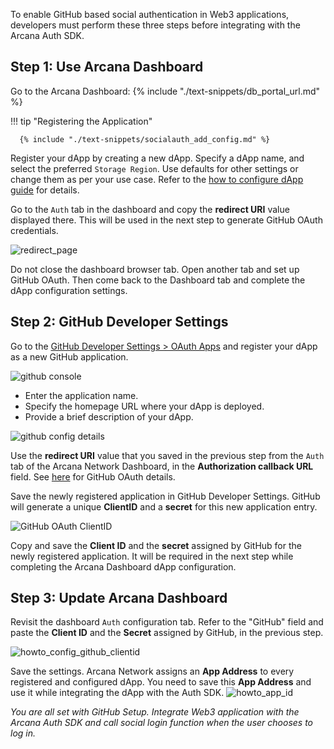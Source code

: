 To enable GitHub based social authentication in Web3 applications, developers must perform these three steps before integrating with the Arcana Auth SDK.

## Step 1: Use Arcana Dashboard

Go to the Arcana Dashboard: {% include "./text-snippets/db_portal_url.md" %}

!!! tip "Registering the Application"
          
      {% include "./text-snippets/socialauth_add_config.md" %}
  
Register your dApp by creating a new dApp. Specify a dApp name, and select the preferred `Storage Region`. Use defaults for other settings or change them as per your use case. Refer to the [how to configure dApp guide]({{page.meta.arcana.root_rel_path}}/howto/config_dapp.md) for details.

Go to the `Auth` tab in the dashboard and copy the **redirect URI** value displayed there.  This will be used in the next step to generate GitHub OAuth credentials.

![redirect_page](/img/an_dApp_config_redirect_uri.png)

Do not close the dashboard browser tab. Open another tab and set up GitHub OAuth. Then come back to the Dashboard tab and complete the dApp configuration settings.

## Step 2: GitHub Developer Settings

Go to the [GitHub Developer Settings > OAuth Apps](https://github.com/settings/applications/new) and register your dApp as a new GitHub application. 

![github console](/img/an_dApp_github_dev_console.png)

- Enter the application name.
- Specify the homepage URL where your dApp is deployed.
- Provide a brief description of your dApp. 

![github config details](/img/an_dApp_github_dev_console_config_details.png)

Use the **redirect URI** value that you saved in the previous step from the `Auth` tab of the Arcana Network Dashboard, in the **Authorization callback URL** field. See [here](https://docs.github.com/en/developers/apps/building-oauth-apps/authorizing-oauth-apps) for GitHub OAuth details.

Save the newly registered application in GitHub Developer Settings. GitHub will generate a unique **ClientID** and a **secret** for this new application entry.

![GitHub OAuth ClientID](/img/an_dApp_github_clientID.png)

Copy and save the **Client ID** and the **secret** assigned by GitHub for the newly registered application. It will be required in the next step while completing the Arcana Dashboard dApp configuration.

## Step 3: Update Arcana Dashboard

Revisit the dashboard `Auth` configuration tab. Refer to the "GitHub" field and paste the **Client ID** and the **Secret** assigned by GitHub, in the previous step.

![howto_config_github_clientid](/img/an_dApp_github_config.png)

Save the settings. Arcana Network assigns an **App Address** to every registered and configured dApp. You need to save this **App Address** and use it while integrating the dApp with the Auth SDK. ![howto_app_id](/img/howto_app_id.png)

*You are all set with GitHub Setup. Integrate Web3 application with the Arcana Auth SDK and call social login function when the user chooses to log in.*